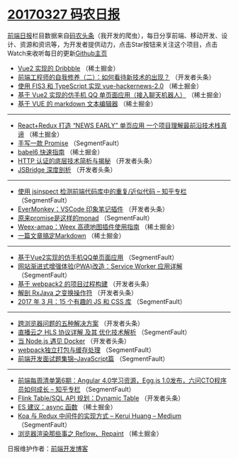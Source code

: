 # [20170327 码农日报](27.md)

[前端日报](http://caibaojian.com/c/news)栏目数据来自[码农头条](http://hao.caibaojian.com/)（我开发的爬虫），每日分享前端、移动开发、设计、资源和资讯等，为开发者提供动力，点击Star按钮来关注这个项目，点击Watch来收听每日的更新[Github主页](https://github.com/kujian/frontendDaily)
* [Vue2 实现的 Dribbble](http://hao.caibaojian.com/32090.html) （稀土掘金）
* [前端工程师的自我修养（二）：如何看待新技术的出现？](http://hao.caibaojian.com/32115.html) （开发者头条）
* [使用 FIS3 和 TypeScript 实现 vue-hackernews-2.0](http://hao.caibaojian.com/32084.html) （稀土掘金）
* [基于 Vue2 实现的仿手机 QQ 单页面应用（接入聊天机器人）](http://hao.caibaojian.com/32079.html) （稀土掘金）
* [基于 VUE 的 markdown 文本编辑器](http://hao.caibaojian.com/32080.html) （稀土掘金）

***
* [React+Redux 打造 “NEWS EARLY” 单页应用  一个项目理解最前沿技术栈真谛](http://hao.caibaojian.com/32081.html) （稀土掘金）
* [手写一款 Promise](http://hao.caibaojian.com/32063.html) （SegmentFault）
* [babel6 快速指南](http://hao.caibaojian.com/32083.html) （稀土掘金）
* [HTTP 认证的底层技术简析与揭秘](http://hao.caibaojian.com/32108.html) （开发者头条）
* [JSBridge 深度剖析](http://hao.caibaojian.com/32134.html) （开发者头条）

***
* [使用 jsinspect 检测前端代码库中的重复/近似代码 &#8211; 知乎专栏](http://hao.caibaojian.com/32057.html) （SegmentFault）
* [EverMonkey：VSCode 印象笔记插件](http://hao.caibaojian.com/32136.html) （开发者头条）
* [原来promise是这样的monad](http://hao.caibaojian.com/32059.html) （SegmentFault）
* [Weex-amap：Weex 高德地图插件使用指南](http://hao.caibaojian.com/32078.html) （稀土掘金）
* [一篇文章搞定Markdown](http://hao.caibaojian.com/32077.html) （稀土掘金）

***
* [基于Vue2实现的仿手机QQ单页面应用](http://hao.caibaojian.com/32061.html) （SegmentFault）
* [网站渐进式增强体验(PWA)改造：Service Worker 应用详解](http://hao.caibaojian.com/32062.html) （SegmentFault）
* [基于 webpack2 的项目过程构建](http://hao.caibaojian.com/32116.html) （开发者头条）
* [解剖 RxJava 之变换操作符](http://hao.caibaojian.com/32132.html) （开发者头条）
* [2017 年 3 月：15 个有趣的 JS 和 CSS 库](http://hao.caibaojian.com/32065.html) （SegmentFault）

***
* [跨浏览器问题的五种解决方案](http://hao.caibaojian.com/32129.html) （开发者头条）
* [直播云之 HLS 协议详解 及其 优化技术解析](http://hao.caibaojian.com/32066.html) （SegmentFault）
* [当 Node.js 遇见 Docker](http://hao.caibaojian.com/32109.html) （开发者头条）
* [webpack独立打包与缓存处理](http://hao.caibaojian.com/32067.html) （SegmentFault）
* [前端开发面试题集锦&#8211;JavaScript篇](http://hao.caibaojian.com/32068.html) （SegmentFault）

***
* [前端每周清单第6期：Angular 4.0学习资源，Egg.js 1.0发布，六问CTO程序员如何成长 &#8211; 知乎专栏](http://hao.caibaojian.com/32060.html) （SegmentFault）
* [Flink Table/SQL API 规划：Dynamic Table](http://hao.caibaojian.com/32130.html) （开发者头条）
* [ES 建议：async 函数](http://hao.caibaojian.com/32082.html) （稀土掘金）
* [Koa 与 Redux 中间件的实现方式 – Kerui Huang – Medium](http://hao.caibaojian.com/32064.html) （SegmentFault）
* [浏览器渲染那些事之 Reflow、Repaint](http://hao.caibaojian.com/32086.html) （稀土掘金）

日报维护作者：[前端开发博客](http://caibaojian.com/) 